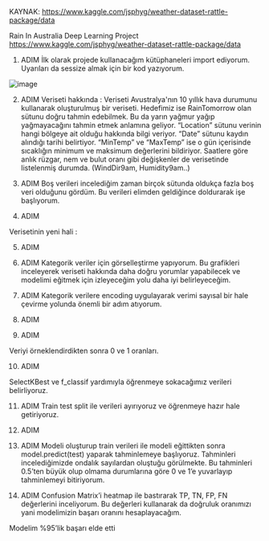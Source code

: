 KAYNAK: https://www.kaggle.com/jsphyg/weather-dataset-rattle-package/data


Rain In Australia Deep Learning Project
https://www.kaggle.com/jsphyg/weather-dataset-rattle-package/data
1. ADIM
İlk olarak projede kullanacağım kütüphaneleri import ediyorum. Uyarıları da sessize almak için bir kod yazıyorum.


![image](https://github.com/isacolakoglu/Artificial_Neural_Network/assets/85408010/a7f88379-2ef8-4cc8-8a3a-3c1a9594c3b4)



2. ADIM
Veriseti hakkında : 
Veriseti Avustralya'nın 10 yıllık hava durumunu kullanarak oluşturulmuş bir veriseti. Hedefimiz ise RainTomorrow olan sütunu doğru tahmin edebilmek. Bu da yarın yağmur yağıp yağmayacağını tahmin etmek anlamına geliyor.
“Location” sütunu verinin hangi bölgeye ait olduğu hakkında bilgi veriyor.
“Date” sütunu kaydın alındığı tarihi belirtiyor.
“MinTemp” ve “MaxTemp” ise o gün içerisinde sıcaklığın minimum ve maksimum değerlerini bildiriyor.
Saatlere göre anlık rüzgar, nem ve bulut oranı gibi değişkenler de verisetinde listelenmiş durumda. (WindDir9am, Humidity9am..)





3. ADIM
Boş verileri incelediğim zaman birçok sütunda oldukça fazla boş veri olduğunu gördüm. Bu verileri elimden geldiğince doldurarak işe başlıyorum.
 
 

4. ADIM
 
Verisetinin yeni hali : 
 




5. ADIM
 

6. ADIM
Kategorik veriler için görselleştirme yapıyorum. Bu grafikleri inceleyerek veriseti hakkında daha doğru yorumlar yapabilecek ve modelimi eğitmek için izleyeceğim yolu daha iyi belirleyeceğim.
 





7. ADIM
Kategorik verilere encoding uygulayarak verimi sayısal bir hale çevirme yolunda önemli bir adım atıyorum. 
 

8. ADIM
 


9. ADIM
 
 






Veriyi örneklendirdikten sonra 0 ve 1 oranları.

  
 
 
















10. ADIM
 
SelectKBest ve f_classif yardımıyla öğrenmeye sokacağımız verileri belirliyoruz. 



















11. ADIM
Train test split ile verileri ayırıyoruz ve öğrenmeye hazır hale getiriyoruz.
 
12. ADIM
 

13. ADIM
Modeli oluşturup train verileri ile modeli eğittikten sonra model.predict(test) yaparak tahminlemeye başlıyoruz. Tahminleri incelediğimizde ondalık sayılardan oluştuğu görülmekte. Bu tahminleri 0.5’ten büyük olup olmama durumlarına göre 0 ve 1’e yuvarlayıp tahminlemeyi bitiriyorum.




14. ADIM
Confusion Matrix’i heatmap ile bastırarak TP, TN, FP, FN değerlerini inceliyorum. Bu değerleri kullanarak da doğruluk oranımızı yani modelimizin başarı oranını hesaplayacağım.
 
Modelim %95’lik başarı elde etti
 


